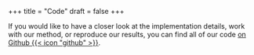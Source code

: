 +++
title = "Code"
draft = false
+++

If you would like to
have a closer look at the implementation details,
work with our method,
or reproduce our results,
you can find all of our code [on Github {{< icon "github" >}}](https://github.com/khdlr/COBRA).
